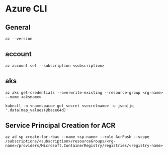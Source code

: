 # Azure CLI

## General
```
az --version
```

## account
```
az account set --subscription <subscription>
```

## aks
```
az aks get-credentials --overwrite-existing --resource-group <rg-name> --name <aksname>

kubectl -n <namespace> get secret <secretname> -o json|jq '.data|map_values(@base64d)'
```

## Service Principal Creation for ACR
```
az ad sp create-for-rbac --name <sp-name> --role AcrPush --scope /subscriptions/<subscription>/resourceGroups/<rg-name>/providers/Microsoft.ContainerRegistry/registries/<registry-name>
```
